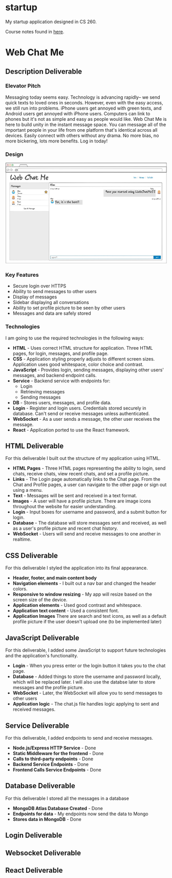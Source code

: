 # startup
My startup application designed in CS 260.

Course notes found in [here](/notes.md).

# Web Chat Me

## Description Deliverable

### Elevator Pitch

Messaging today seems easy. Technology is advancing rapidly– we send quick texts to loved ones in seconds. However, even with the easy access, we still run into problems. iPhone users get annoyed with green texts, and Android users get annoyed with iPhone users. Computers can link to phones but it's not as simple and easy as people would like. Web Chat Me is here to build unity in the instant message space. You can message all of the important people in your life from one platform that's identical across all devices. Easily connect with others without any drama. No more bias, no more bickering, lots more benefits. Log in today!

### Design

![Mock](WebChatMeDesign.jpg)

### Key Features

 - Secure login over HTTPS
 - Ability to send messages to other users
 - Display of messages
 - Sidebar displaying all conversations
 - Ability to set profile picture to be seen by other users
 - Messages and data are safely stored

### Technologies

I am going to use the required technologies in the following ways:

 - **HTML** - Uses correct HTML structure for application. Three HTML pages, for login, messages, and profile page.
 - **CSS** - Application styling properly adjusts to different screen sizes. Application uses good whitespace, color choice and contrast.
 - **JavaScript** - Provides login, sending messages, displaying other users' messages, and backend endpoint calls.
 - **Service** - Backend service with endpoints for:
    - Login
    - Retrieving messages
    - Sending messages
 - **DB** - Stores users, messages, and profile data.
 - **Login** - Register and login users. Credentials stored securely in database. Can't send or receive messages unless authenticated.
 - **WebSocket** - As a user sends a message, the other user receives the message.
 - **React** - Application ported to use the React framework.

## HTML Deliverable

For this deliverable I built out the structure of my application using HTML.

 - **HTML Pages** - Three HTML pages representing the ability to login, send chats, receive chats, view recent chats, and set a profile picture.
 - **Links** - The Login page automatically links to the Chat page. From the Chat and Profile pages, a user can navigate to the other page or sign out using a menu.
 - **Text** - Messages will be sent and received in a text format.
 - **Images** - A user will have a profile picture. There are image icons throughout the website for easier understanding.
 - **Login** - Input boxes for username and password, and a submit button for login.
 - **Database** - The database will store messages sent and received, as well as a user's profile picture and recent chat history.
 - **WebSocket** - Users will send and receive messages to one another in realtime.

## CSS Deliverable

For this deliverable I styled the application into its final appearance.

 - **Header, footer, and main content body**
 - **Navigation elements** - I built out a nav bar and changed the header colors.
 - **Responsive to window resizing** - My app will resize based on the screen size of the device.
 - **Application elements** - Used good contrast and whitespace.
 - **Application text content** - Used a consistent font.
 - **Application Images** There are search and text icons, as well as a default profile picture if the user doesn't upload one (to be implemented later)

## JavaScript Deliverable

For this deliverable, I added some JavaScript to support future technologies and the application's functionality.

 - **Login** - When you press enter or the login button it takes you to the chat page.
 - **Database** - Added things to store the username and password locally, which will be replaced later. I will also use the databse later to store messages and the profile picture.
 - **WebSocket** - Later, the WebSocket will allow you to send messages to other users
 - **Application logic** - The chat.js file handles logic applying to sent and received messages.

## Service Deliverable

For this deliverable, I added endpoints to send and receive messages.

 - **Node.js/Express HTTP Service** - Done
 - **Static Middleware for the frontend** - Done
 - **Calls to third-party endpoints** - Done
 - **Backend Service Endpoints** - Done
 - **Frontend Calls Service Endpoints** - Done

## Database Deliverable

For this deliverable I stored all the messages in a database

 - **MongoDB Atlas Database Created** - Done
 - **Endpoints for data** - My endpoints now send the data to Mongo
 - **Stores data in MongoDB** - Done

## Login Deliverable

## Websocket Deliverable

## React Deliverable
